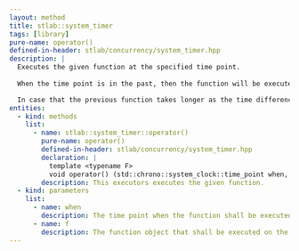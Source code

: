 ```yaml
---
layout: method
title: stlab::system_timer
tags: [library]
pure-name: operator()
defined-in-header: stlab/concurrency/system_timer.hpp 
description: |
  Executes the given function at the specified time point. 
  
  When the time point is in the past, then the function will be executed immediately.

  In case that the previous function takes longer as the time difference between its starting point and the start of the next function. Then the next function may be executed delayed. So a function can be executed later as specified, but never earlier.
entities:
  - kind: methods
    list:
      - name: stlab::system_timer::operator()
        pure-name: operator()
        defined-in-header: stlab/concurrency/system_timer.hpp 
        declaration: |
          template <typename F>
          void operator() (std::chrono::system_clock::time_point when, F&& f) const
        description: This executors executes the given function.
  - kind: parameters
    list:
      - name: when
        description: The time point when the function shall be executed.
      - name: f
        description: The function object that shall be executed on the main loop.
---
```

